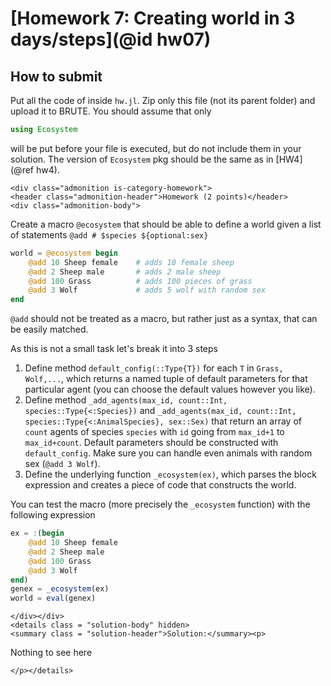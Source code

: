 # [Homework 7: Creating world in 3 days/steps](@id hw07)

## How to submit
Put all the code of inside `hw.jl`. Zip only this file (not its parent folder) and upload it to BRUTE. You should assume that only
```julia
using Ecosystem
```
will be put before your file is executed, but do not include them in your solution. The version of `Ecosystem` pkg should be the same as in [HW4](@ref hw4).

```@raw html
<div class="admonition is-category-homework">
<header class="admonition-header">Homework (2 points)</header>
<div class="admonition-body">
```
Create a macro `@ecosystem` that should be able to define a world given a list of statements `@add # $species ${optional:sex}`
```julia
world = @ecosystem begin
    @add 10 Sheep female    # adds 10 female sheep
    @add 2 Sheep male       # adds 2 male sheep
    @add 100 Grass          # adds 100 pieces of grass
    @add 3 Wolf             # adds 5 wolf with random sex
end
```
`@add` should not be treated as a macro, but rather just as a syntax, that can be easily matched.

As this is not a small task let's break it into 3 steps
1. Define method `default_config(::Type{T})` for each `T` in `Grass, Wolf,...`, which returns a named tuple of default parameters for that particular agent (you can choose the default values however you like).
2. Define method `_add_agents(max_id, count::Int, species::Type{<:Species})` and `_add_agents(max_id, count::Int, species::Type{<:AnimalSpecies}, sex::Sex)` that return an array of `count` agents of species `species` with `id` going from `max_id+1` to `max_id+count`. Default parameters should be constructed with `default_config`. Make sure you can handle even animals with random sex (`@add 3 Wolf`).
3. Define the underlying function `_ecosystem(ex)`, which parses the block expression and creates a piece of code that constructs the world.

You can test the macro (more precisely the `_ecosystem` function) with the following expression
```julia
ex = :(begin
    @add 10 Sheep female
    @add 2 Sheep male
    @add 100 Grass
    @add 3 Wolf
end)
genex = _ecosystem(ex)
world = eval(genex)
```

```@raw html
</div></div>
<details class = "solution-body" hidden>
<summary class = "solution-header">Solution:</summary><p>
```

Nothing to see here

```@raw html
</p></details>
```
